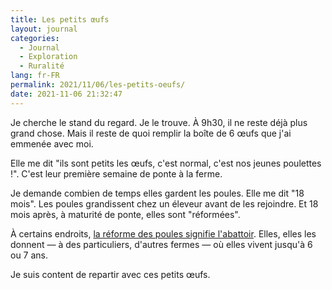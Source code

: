 ```yaml
---
title: Les petits œufs
layout: journal
categories:
  - Journal
  - Exploration
  - Ruralité
lang: fr-FR
permalink: 2021/11/06/les-petits-oeufs/
date: 2021-11-06 21:32:47
---
```


Je cherche le stand du regard. Je le trouve. À 9h30, il ne reste déjà plus grand chose. Mais il reste de quoi remplir la boîte de 6 œufs que j'ai emmenée avec moi.

Elle me dit "ils sont petits les œufs, c'est normal, c'est nos jeunes poulettes !". C'est leur première semaine de ponte à la ferme.

Je demande combien de temps elles gardent les poules. Elle me dit "18 mois". Les poules grandissent chez un éleveur avant de les rejoindre. Et 18 mois après, à maturité de ponte, elles sont "réformées".

À certains endroits, [la réforme des poules signifie l'abattoir](https://www.60millions-mag.com/2018/10/11/la-face-cachee-des-elevages-de-poules-pondeuses-12080). Elles, elles les donnent — à des particuliers, d'autres fermes — où elles vivent jusqu'à 6 ou 7 ans.

Je suis content de repartir avec ces petits œufs.